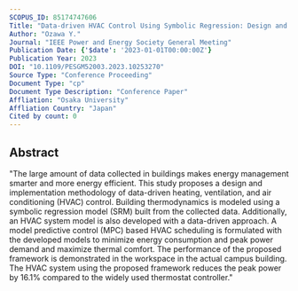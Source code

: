 ```yaml
---
SCOPUS_ID: 85174747606
Title: "Data-driven HVAC Control Using Symbolic Regression: Design and Implementation"
Author: "Ozawa Y."
Journal: "IEEE Power and Energy Society General Meeting"
Publication Date: {'$date': '2023-01-01T00:00:00Z'}
Publication Year: 2023
DOI: "10.1109/PESGM52003.2023.10253270"
Source Type: "Conference Proceeding"
Document Type: "cp"
Document Type Description: "Conference Paper"
Affliation: "Osaka University"
Affliation Country: "Japan"
Cited by count: 0
---
```


## Abstract
"The large amount of data collected in buildings makes energy management smarter and more energy efficient. This study proposes a design and implementation methodology of data-driven heating, ventilation, and air conditioning (HVAC) control. Building thermodynamics is modeled using a symbolic regression model (SRM) built from the collected data. Additionally, an HVAC system model is also developed with a data-driven approach. A model predictive control (MPC) based HVAC scheduling is formulated with the developed models to minimize energy consumption and peak power demand and maximize thermal comfort. The performance of the proposed framework is demonstrated in the workspace in the actual campus building. The HVAC system using the proposed framework reduces the peak power by 16.1% compared to the widely used thermostat controller."
